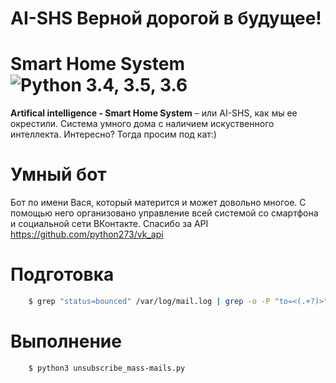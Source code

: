 # AI-SHS Верной дорогой в будущее!

Smart Home System ![Python 3.4, 3.5, 3.6](https://img.shields.io/pypi/pyversions/3)
=================================================================================================================================================================================
**Artifical intelligence - Smart Home System** – или AI-SHS, как мы ее окрестили. Система умного дома с наличием искуственного интеллекта. Интересно? Тогда просим под кат:)

# Умный бот
Бот по имени Вася, который матерится и может довольно многое. С помощью него организовано управление всей системой со смартфона и социальной сети ВКонтакте. Спасибо за API <a name="Kirill">https://github.com/python273/vk_api</a>



# Подготовка
```bash
	$ grep "status=bounced" /var/log/mail.log | grep -o -P "to=<(.+?)>" | sort | uniq -c > /home/mail_bounced.txt
```

# Выполнение

```bash
	$ python3 unsubscribe_mass-mails.py
```
